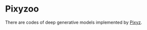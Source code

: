 # Pixyzoo
There are codes of deep generative models implemented by [Pixyz](https://github.com/masa-su/pixyz).
